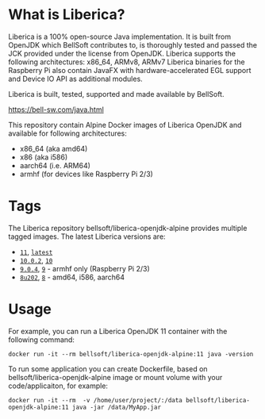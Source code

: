 # What is Liberica?

Liberica is a 100% open-source Java implementation.
It is built from OpenJDK which BellSoft contributes to, is thoroughly
tested and passed the JCK provided under the license from OpenJDK.
Liberica supports the following architectures: x86_64, ARMv8, ARMv7
Liberica binaries for the Raspberry Pi also contain JavaFX with hardware-accelerated EGL support and Device IO API as additional modules.

Liberica is built, tested, supported and made available by BellSoft.

https://bell-sw.com/java.html

This repository contain Alpine Docker images of Liberica OpenJDK and available for following architectures:
* x86_64 (aka amd64)
* x86 (aka i586)
* aarch64 (i.e. ARM64)
* armhf (for devices like Raspberry Pi 2/3)

# Tags

The Liberica repository bellsoft/liberica-openjdk-alpine provides multiple tagged images. The latest Liberica versions are:

* [`11`](https://github.com/bell-sw/Liberica/blob/master/docker/repos/liberica-openjdk-alpine/11/Dockerfile), [`latest`](https://github.com/bell-sw/Liberica/blob/master/docker/repos/liberica-openjdk-alpine/11/Dockerfile)
* [`10.0.2`](https://github.com/bell-sw/Liberica/blob/master/docker/repos/liberica-openjdk-alpine/10.0.2/Dockerfile), [`10`](https://github.com/bell-sw/Liberica/blob/master/docker/repos/liberica-openjdk-alpine/10.0.2/Dockerfile)
* [`9.0.4`](https://github.com/bell-sw/Liberica/blob/master/docker/repos/liberica-openjdk-alpine/9.0.4/Dockerfile), [`9`](https://github.com/bell-sw/Liberica/blob/master/docker/repos/liberica-openjdk-alpine/9.0.4/Dockerfile) - armhf only (Raspberry Pi 2/3)
* [`8u202`](https://github.com/bell-sw/Liberica/blob/master/docker/repos/liberica-openjdk-alpine/8u202/Dockerfile), [`8`](https://github.com/bell-sw/Liberica/blob/master/docker/repos/liberica-openjdk-alpine/8/Dockerfile) - amd64, i586, aarch64

# Usage

For example, you can run a Liberica OpenJDK 11 container with the following command:

 `docker run -it --rm bellsoft/liberica-openjdk-alpine:11 java -version`

To run some application you can create Dockerfile, based on bellsoft/liberica-openjdk-alpine image or mount volume with your code/applicaiton, for example:

 `docker run -it --rm  -v /home/user/project/:/data bellsoft/liberica-openjdk-alpine:11 java -jar /data/MyApp.jar`
